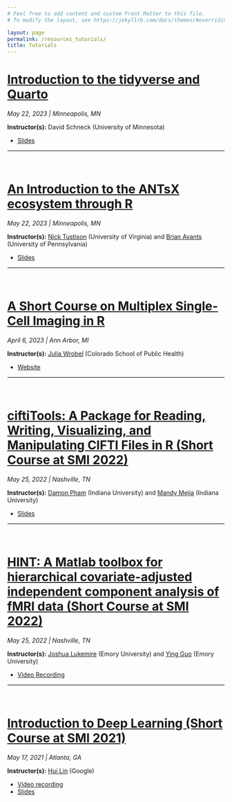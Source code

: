 ```yaml
---
# Feel free to add content and custom Front Matter to this file.
# To modify the layout, see https://jekyllrb.com/docs/themes/#overriding-theme-defaults

layout: page
permalink: /resources_tutorials/
title: Tutorials
---
```


[Introduction to the tidyverse and Quarto](https://drive.google.com/drive/folders/1XQLPW0ZAjSPR8xGZh9-se9exQ1_2mC8O/)
===============
<i><i class="fa fa-calendar" aria-hidden="true"></i> May 22, 2023 | Minneapolis, MN</i>

<b>Instructor(s):</b> David Schneck (University of Minnesota)
- [Slides](https://drive.google.com/drive/folders/1XQLPW0ZAjSPR8xGZh9-se9exQ1_2mC8O/)

<hr style="border:1px solid #DEDEDE">

&nbsp;

[An Introduction to the ANTsX ecosystem through R](https://gist.github.com/ntustison/12a656a5fc2f6f9c4494c88dc09c5621/)
===============
<i><i class="fa fa-calendar" aria-hidden="true"></i> May 22, 2023 | Minneapolis, MN</i>

<b>Instructor(s):</b> [Nick Tustison](https://med.virginia.edu/radiology-research/nick-tustison/) (University of Virginia) and [Brian Avants](http://stnava.github.io/) (University of Pennsylvania)
- [Slides](https://gist.github.com/ntustison/12a656a5fc2f6f9c4494c88dc09c5621/)

<hr style="border:1px solid #DEDEDE">

&nbsp;

[A Short Course on Multiplex Single-Cell Imaging in R](http://juliawrobel.com/MI_tutorial/)
===============
<i><i class="fa fa-calendar" aria-hidden="true"></i> April 6, 2023 | Ann Arbor, MI</i>

<b>Instructor(s):</b> [Julia Wrobel](http://juliawrobel.com/) (Colorado School of Public Health)
- [Website](http://juliawrobel.com/MI_tutorial/)

<hr style="border:1px solid #DEDEDE">

&nbsp;

[ciftiTools: A Package for Reading, Writing, Visualizing, and Manipulating CIFTI Files in R (Short Course at SMI 2022)](https://github.com/damondpham/ciftiTools-demo-SMI-2022/) 
===============
<i><i class="fa fa-calendar" aria-hidden="true"></i> May 25, 2022 | Nashville, TN</i>

<b>Instructor(s):</b> [Damon Pham](https://damondpham.github.io/) (Indiana University) and [Mandy Mejia](https://mandymejia.com/) (Indiana University)
- [Slides](https://github.com/damondpham/ciftiTools-demo-SMI-2022/)

<hr style="border:1px solid #DEDEDE">

&nbsp;

[HINT: A Matlab toolbox for hierarchical covariate-adjusted independent component analysis of fMRI data (Short Course at SMI 2022)](https://github.com/Emory-CBIS/HINT)
===============
<i><i class="fa fa-calendar" aria-hidden="true"></i> May 25, 2022 | Nashville, TN</i>

<b>Instructor(s):</b> [Joshua Lukemire](https://github.com/JoshuaLukemire) (Emory University) and [Ying Guo](https://www.yingguo.us) (Emory University)
- [Video Recording](https://youtu.be/lacy1bnKTYA)

<hr style="border:1px solid #DEDEDE">

&nbsp;

[Introduction to Deep Learning (Short Course at SMI 2021)](https://smi2021emory.github.io/Program/docs/short-course.html)
===============
<i><i class="fa fa-calendar" aria-hidden="true"></i> May 17, 2021 | Atlanta, GA</i>

<b>Instructor(s):</b> [Hui Lin](https://resume.scientistcafe.com/) (Google)
- [Video recording](https://www.youtube.com/watch?v=5vNPm7Akp9U&list=PLwENUD1LkzXLXYGi5zItDMJLIxDF01WVw&index=2) 
- [Slides](https://smi2021.scientistcafe.com/)




